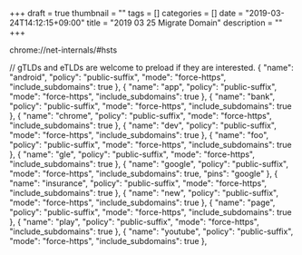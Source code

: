 +++
draft = true
thumbnail = ""
tags = []
categories = []
date = "2019-03-24T14:12:15+09:00"
title = "2019 03 25 Migrate Domain"
description = ""
+++

chrome://net-internals/#hsts


// gTLDs and eTLDs are welcome to preload if they are interested.
    { "name": "android", "policy": "public-suffix", "mode": "force-https", "include_subdomains": true },
    { "name": "app", "policy": "public-suffix", "mode": "force-https", "include_subdomains": true },
    { "name": "bank", "policy": "public-suffix", "mode": "force-https", "include_subdomains": true },
    { "name": "chrome", "policy": "public-suffix", "mode": "force-https", "include_subdomains": true },
    { "name": "dev", "policy": "public-suffix", "mode": "force-https", "include_subdomains": true },
    { "name": "foo", "policy": "public-suffix", "mode": "force-https", "include_subdomains": true },
    { "name": "gle", "policy": "public-suffix", "mode": "force-https", "include_subdomains": true },
    { "name": "google", "policy": "public-suffix", "mode": "force-https", "include_subdomains": true, "pins": "google" },
    { "name": "insurance", "policy": "public-suffix", "mode": "force-https", "include_subdomains": true },
    { "name": "new", "policy": "public-suffix", "mode": "force-https", "include_subdomains": true },
    { "name": "page", "policy": "public-suffix", "mode": "force-https", "include_subdomains": true },
    { "name": "play", "policy": "public-suffix", "mode": "force-https", "include_subdomains": true },
    { "name": "youtube", "policy": "public-suffix", "mode": "force-https", "include_subdomains": true },
    